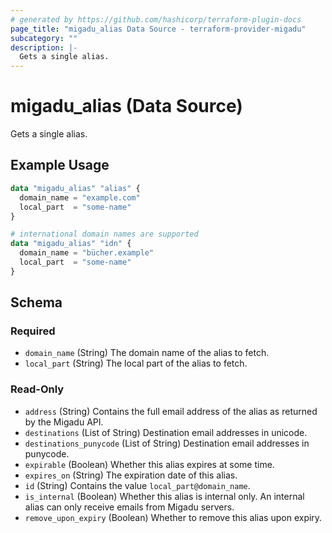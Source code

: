 ```yaml
---
# generated by https://github.com/hashicorp/terraform-plugin-docs
page_title: "migadu_alias Data Source - terraform-provider-migadu"
subcategory: ""
description: |-
  Gets a single alias.
---
```


# migadu_alias (Data Source)

Gets a single alias.

## Example Usage

```terraform
data "migadu_alias" "alias" {
  domain_name = "example.com"
  local_part  = "some-name"
}

# international domain names are supported
data "migadu_alias" "idn" {
  domain_name = "bücher.example"
  local_part  = "some-name"
}
```

<!-- schema generated by tfplugindocs -->
## Schema

### Required

- `domain_name` (String) The domain name of the alias to fetch.
- `local_part` (String) The local part of the alias to fetch.

### Read-Only

- `address` (String) Contains the full email address of the alias as returned by the Migadu API.
- `destinations` (List of String) Destination email addresses in unicode.
- `destinations_punycode` (List of String) Destination email addresses in punycode.
- `expirable` (Boolean) Whether this alias expires at some time.
- `expires_on` (String) The expiration date of this alias.
- `id` (String) Contains the value `local_part@domain_name`.
- `is_internal` (Boolean) Whether this alias is internal only. An internal alias can only receive emails from Migadu servers.
- `remove_upon_expiry` (Boolean) Whether to remove this alias upon expiry.


